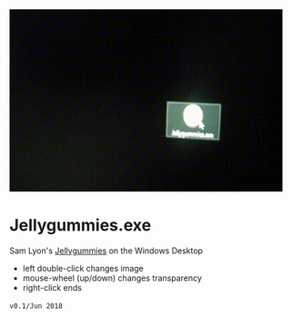 <img src="https://raw.githubusercontent.com/mntn-dev/mntn-dev.github.io/master/_/jellygummies-windows-desktop.gif"/>

Jellygummies.exe
================


Sam Lyon's <a href="https://www.jellygummies.com/" target="_blank">Jellygummies</a> on the Windows Desktop

* left double-click changes image
* mouse-wheel (up/down) changes transparency
* right-click ends


<code>v0.1/Jun 2018</code>
